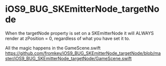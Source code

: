 # iOS9_BUG_SKEmitterNode_targetNode
When the targetNode property is set on a SKEmitterNode it will ALWAYS render at zPosition = 0, regardless of what you have set it to. 

All the magic happens in the GameScene.swift
https://github.com/fromkey/iOS9_BUG_SKEmitterNode_targetNode/blob/master/iOS9_BUG_SKEmitterNode_targetNode/GameScene.swift
